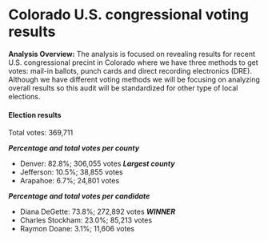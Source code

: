 # **Colorado U.S. congressional voting results**

**Analysis Overview:** The analysis is focused on revealing results for recent U.S. congressional precint in Colorado where we have three methods to get votes: mail-in ballots, punch cards and direct recording electronics (DRE). Although we have different voting methods we will be focusing on analyzing overall results so this audit will be standardized for other type of local elections.

#### Election results

Total votes: 369,711

  ***Percentage and total votes per county***
  - Denver:     82.8%;  306,055 votes ***Largest county***
  - Jefferson:  10.5%;  38,855 votes
  - Arapahoe:   6.7%;   24,801 votes

  ***Percentage and total votes per candidate***
  - Diana DeGette:     73.8%;  272,892 votes ***WINNER***
  - Charles Stockham:  23.0%;  85,213 votes
  - Raymon Doane:      3.1%;   11,606 votes


 
 





